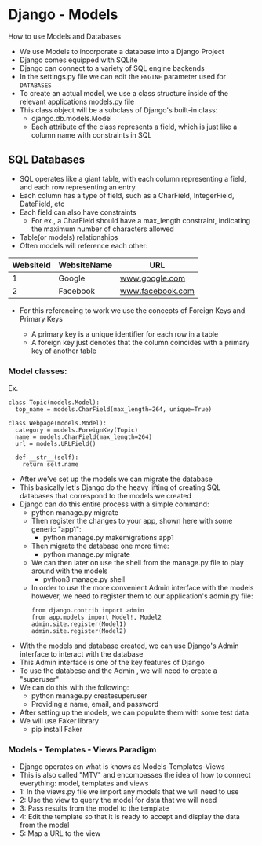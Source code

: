# Django - Models

How to use Models and Databases

- We use Models to incorporate a database into a Django Project
- Django comes equipped with SQLite
- Django can connect to a variety of SQL engine backends
- In the settings.py file we can edit the `ENGINE` parameter used for `DATABASES`
- To create an actual model, we use a class structure inside of the relevant applications models.py file
- This class object will be a subclass of Django's built-in class:
  - django.db.models.Model
  - Each attribute of the class represents a field, which is just like a column name with constraints in SQL

## SQL Databases

- SQL operates like a giant table, with each column representing a field, and each row representing an entry
- Each column has a type of field, such as a CharField, IntegerField, DateField, etc
- Each field can also have constraints
  - For ex., a CharField should have a max_length constraint, indicating the maximum number of characters allowed
- Table(or models) relationships
- Often models will reference each other:

| WebsiteId | WebsiteName | URL              |
| --------- | ----------- | ---------------- |
| 1         | Google      | www.google.com   |
| 2         | Facebook    | www.facebook.com |

- For this referencing to work we use the concepts of Foreign Keys and Primary Keys

  - A primary key is a unique identifier for each row in a table
  - A foreign key just denotes that the column coincides with a primary key of another table

### Model classes:

Ex.

```
class Topic(models.Model):
  top_name = models.CharField(max_length=264, unique=True)

class Webpage(models.Model):
  category = models.ForeignKey(Topic)
  name = models.CharField(max_length=264)
  url = models.URLField()

  def __str__(self):
    return self.name
```

- After we've set up the models we can migrate the database
- This basically let's Django do the heavy lifting of creating SQL databases that correspond to the models we created
- Django can do this entire process with a simple command:
  - python manage.py migrate
  - Then register the changes to your app, shown here with some generic "app1":
    - python manage.py makemigrations app1
  - Then migrate the database one more time:
    - python manage.py migrate
  - We can then later on use the shell from the manage.py file to play around with the models
    - python3 manage.py shell
  - In order to use the more convenient Admin interface with the models however, we need to register them to our application's admin.py file:
    ```
    from django.contrib import admin
    from app.models import Model!, Model2
    admin.site.register(Model1)
    admin.site.register(Model2)
    ```
- With the models and database created, we can use Django's Admin interface to interact with the database
- This Admin interface is one of the key features of Django
- To use the databese and the Admin , we will need to create a "superuser"
- We can do this with the following:
  - python manage.py createsuperuser
  - Providing a name, email, and password
- After setting up the models, we can populate them with some test data
- We will use Faker library
  - pip install Faker

### Models - Templates - Views Paradigm

- Django operates on what is knows as Models-Templates-Views
- This is also called "MTV" and encompasses the idea of how to connect everything: model, templates and views
- 1: In the views.py file we import any models that we will need to use
- 2: Use the view to query the model for data that we will need
- 3: Pass results from the model to the template
- 4: Edit the template so that it is ready to accept and display the data from the model
- 5: Map a URL to the view
